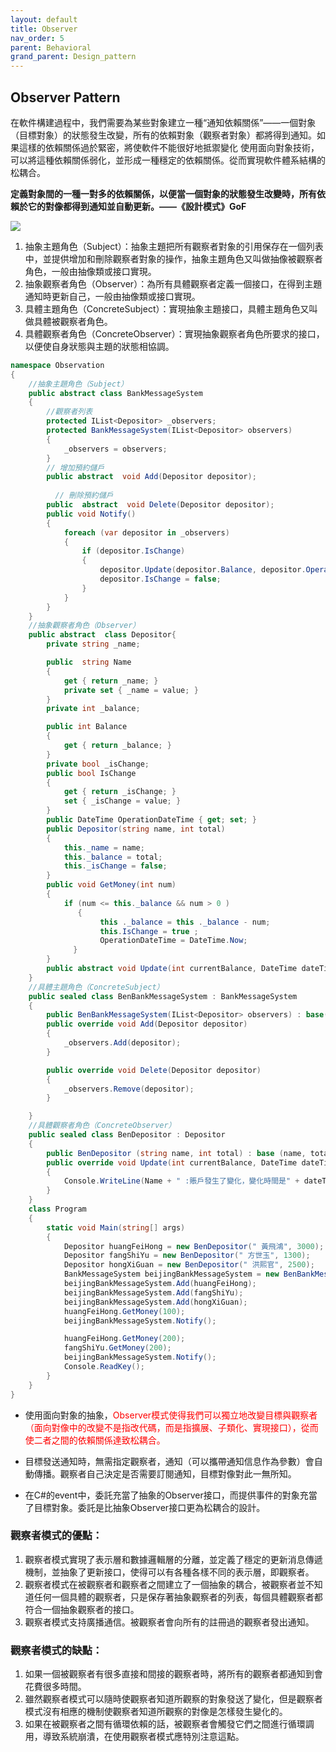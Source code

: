 ```yaml
---
layout: default
title: Observer
nav_order: 5
parent: Behavioral
grand_parent: Design_pattern
---
```


## Observer Pattern
在軟件構建過程中，我們需要為某些對象建立一種“通知依賴關係”——一個對象（目標對象）的狀態發生改變，所有的依賴對象（觀察者對象）都將得到通知。如果這樣的依賴關係過於緊密，將使軟件不能很好地抵禦變化
使用面向對象技術，可以將這種依賴關係弱化，並形成一種穩定的依賴關係。從而實現軟件體系結構的松耦合。

**定義對象間的一種一對多的依賴關係，以便當一個對象的狀態發生改變時，所有依賴於它的對像都得到通知並自動更新。——《設計模式》GoF**

![](https://images2017.cnblogs.com/blog/1048776/201711/1048776-20171130133356354-676034245.png)

1. 抽象主題角色（Subject）：抽象主題把所有觀察者對象的引用保存在一個列表中，並提供增加和刪除觀察者對象的操作，抽象主題角色又叫做抽像被觀察者角色，一般由抽像類或接口實現。
2. 抽象觀察者角色（Observer）：為所有具體觀察者定義一個接口，在得到主題通知時更新自己，一般由抽像類或接口實現。
3. 具體主題角色（ConcreteSubject）：實現抽象主題接口，具體主題角色又叫做具體被觀察者角色。
4. 具體觀察者角色（ConcreteObserver）：實現抽象觀察者角色所要求的接口，以便使自身狀態與主題的狀態相協調。

``` c#
namespace Observation
{
    //抽象主題角色（Subject）
    public abstract class BankMessageSystem
    {
        //觀察者列表
        protected IList<Depositor> _observers;
        protected BankMessageSystem(IList<Depositor> observers)
        {
            _observers = observers;
        }
        // 增加預約儲戶
        public abstract  void Add(Depositor depositor);
  
          // 刪除預約儲戶
        public  abstract  void Delete(Depositor depositor);
        public void Notify()
        {
            foreach (var depositor in _observers)
            {
                if (depositor.IsChange)
                {
                    depositor.Update(depositor.Balance, depositor.OperationDateTime);
                    depositor.IsChange = false;
                }
            }
        }
    }
    //抽象觀察者角色（Observer）
    public abstract  class Depositor{
        private string _name;

        public  string Name
        {
            get { return _name; }
            private set { _name = value; }
        }
        private int _balance;

        public int Balance
        {
            get { return _balance; }
        }
        private bool _isChange;
        public bool IsChange
        {
            get { return _isChange; }
            set { _isChange = value; }
        }
        public DateTime OperationDateTime { get; set; }
        public Depositor(string name, int total)
        {
            this._name = name;
            this._balance = total;
            this._isChange = false;
        }
        public void GetMoney(int num)
        {
            if (num <= this._balance && num > 0 )
               {
                    this ._balance = this ._balance - num;
                    this.IsChange = true ;
                    OperationDateTime = DateTime.Now;
              }
        }
        public abstract void Update(int currentBalance, DateTime dateTime);
    }
    //具體主題角色（ConcreteSubject）
    public sealed class BenBankMessageSystem : BankMessageSystem
    {
        public BenBankMessageSystem(IList<Depositor> observers) : base(observers) { }
        public override void Add(Depositor depositor)
        {
            _observers.Add(depositor);
        }

        public override void Delete(Depositor depositor)
        {
            _observers.Remove(depositor);
        }

    }
    //具體觀察者角色（ConcreteObserver）
    public sealed class BenDepositor : Depositor
    {
        public BenDepositor (string name, int total) : base (name, total) { }
        public override void Update(int currentBalance, DateTime dateTime)
        {
            Console.WriteLine(Name + " :賬戶發生了變化，變化時間是" + dateTime.ToString() + " ,當前餘額是" + currentBalance.ToString());
        }
    }
    class Program
    {
        static void Main(string[] args)
        {
            Depositor huangFeiHong = new BenDepositor(" 黃飛鴻", 3000);
            Depositor fangShiYu = new BenDepositor(" 方世玉", 1300);
            Depositor hongXiGuan = new BenDepositor(" 洪熙官", 2500);
            BankMessageSystem beijingBankMessageSystem = new BenBankMessageSystem(new List<Depositor>());
            beijingBankMessageSystem.Add(huangFeiHong);
            beijingBankMessageSystem.Add(fangShiYu);
            beijingBankMessageSystem.Add(hongXiGuan);
            huangFeiHong.GetMoney(100);
            beijingBankMessageSystem.Notify();

            huangFeiHong.GetMoney(200);
            fangShiYu.GetMoney(200);
            beijingBankMessageSystem.Notify();
            Console.ReadKey();
        }
    }
}

```

- 使用面向對象的抽象，<font color="red">Observer模式使得我們可以獨立地改變目標與觀察者（面向對像中的改變不是指改代碼，而是指擴展、子類化、實現接口），從而使二者之間的依賴關係達致松耦合。</font>

- 目標發送通知時，無需指定觀察者，通知（可以攜帶通知信息作為參數）會自動傳播。觀察者自己決定是否需要訂閱通知，目標對像對此一無所知。
- 在C#的event中，委託充當了抽象的Observer接口，而提供事件的對象充當了目標對象。委託是比抽象Observer接口更為松耦合的設計。

### 觀察者模式的優點：

1. 觀察者模式實現了表示層和數據邏輯層的分離，並定義了穩定的更新消息傳遞機制，並抽象了更新接口，使得可以有各種各樣不同的表示層，即觀察者。
2. 觀察者模式在被觀察者和觀察者之間建立了一個抽象的耦合，被觀察者並不知道任何一個具體的觀察者，只是保存著抽象觀察者的列表，每個具體觀察者都符合一個抽象觀察者的接口。
3. 觀察者模式支持廣播通信。被觀察者會向所有的註冊過的觀察者發出通知。

### 觀察者模式的缺點：
1. 如果一個被觀察者有很多直接和間接的觀察者時，將所有的觀察者都通知到會花費很多時間。
2. 雖然觀察者模式可以隨時使觀察者知道所觀察的對象發送了變化，但是觀察者模式沒有相應的機制使觀察者知道所觀察的對像是怎樣發生變化的。
3. 如果在被觀察者之間有循環依賴的話，被觀察者會觸發它們之間進行循環調用，導致系統崩潰，在使用觀察者模式應特別注意這點。

